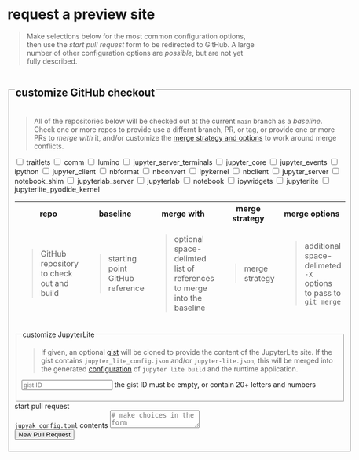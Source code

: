 # request a preview site

> Make selections below for the most common configuration options, then use the 
> _start pull request_ form to be redirected to GitHub.
> A large number of other configuration options are _possible_, but are not yet fully described.

<style>


#show-repo-traitlets:not(:checked) ~ table tbody #repo-traitlets {
display: none;
}

#show-repo-comm:not(:checked) ~ table tbody #repo-comm {
display: none;
}

#show-repo-lumino:not(:checked) ~ table tbody #repo-lumino {
display: none;
}

#show-repo-jupyter_server_terminals:not(:checked) ~ table tbody #repo-jupyter_server_terminals {
display: none;
}

#show-repo-jupyter_core:not(:checked) ~ table tbody #repo-jupyter_core {
display: none;
}

#show-repo-jupyter_events:not(:checked) ~ table tbody #repo-jupyter_events {
display: none;
}

#show-repo-ipython:not(:checked) ~ table tbody #repo-ipython {
display: none;
}

#show-repo-jupyter_client:not(:checked) ~ table tbody #repo-jupyter_client {
display: none;
}

#show-repo-nbformat:not(:checked) ~ table tbody #repo-nbformat {
display: none;
}

#show-repo-nbconvert:not(:checked) ~ table tbody #repo-nbconvert {
display: none;
}

#show-repo-ipykernel:not(:checked) ~ table tbody #repo-ipykernel {
display: none;
}

#show-repo-nbclient:not(:checked) ~ table tbody #repo-nbclient {
display: none;
}

#show-repo-jupyter_server:not(:checked) ~ table tbody #repo-jupyter_server {
display: none;
}

#show-repo-notebook_shim:not(:checked) ~ table tbody #repo-notebook_shim {
display: none;
}

#show-repo-jupyterlab_server:not(:checked) ~ table tbody #repo-jupyterlab_server {
display: none;
}

#show-repo-jupyterlab:not(:checked) ~ table tbody #repo-jupyterlab {
display: none;
}

#show-repo-notebook:not(:checked) ~ table tbody #repo-notebook {
display: none;
}

#show-repo-ipywidgets:not(:checked) ~ table tbody #repo-ipywidgets {
display: none;
}

#show-repo-jupyterlite:not(:checked) ~ table tbody #repo-jupyterlite {
display: none;
}

#show-repo-jupyterlite_pyodide_kernel:not(:checked) ~ table tbody #repo-jupyterlite_pyodide_kernel {
display: none;
}

</style>
<form id="new">

<fieldset>
<legend><h2>customize GitHub checkout</h2></legend>

<blockquote>
All of the repositories below will be checked out at the current <code>main</code> branch as a <em>baseline</em>. 
Check one or more repos to provide use a differnt branch, PR, or tag, or provide one or more PRs to 
<i>merge with</i> it, and/or customize the <a href="https://git-scm.com/docs/merge-strategies" target="blank">merge strategy and options</a> to work around merge conflicts.
</blockquote>


<input type="checkbox" name="show-repo-traitlets" id="show-repo-traitlets"/>
<label class="show-repo-label" for="show-repo-traitlets">traitlets</label>

<input type="checkbox" name="show-repo-comm" id="show-repo-comm"/>
<label class="show-repo-label" for="show-repo-comm">comm</label>

<input type="checkbox" name="show-repo-lumino" id="show-repo-lumino"/>
<label class="show-repo-label" for="show-repo-lumino">lumino</label>

<input type="checkbox" name="show-repo-jupyter_server_terminals" id="show-repo-jupyter_server_terminals"/>
<label class="show-repo-label" for="show-repo-jupyter_server_terminals">jupyter_server_terminals</label>

<input type="checkbox" name="show-repo-jupyter_core" id="show-repo-jupyter_core"/>
<label class="show-repo-label" for="show-repo-jupyter_core">jupyter_core</label>

<input type="checkbox" name="show-repo-jupyter_events" id="show-repo-jupyter_events"/>
<label class="show-repo-label" for="show-repo-jupyter_events">jupyter_events</label>

<input type="checkbox" name="show-repo-ipython" id="show-repo-ipython"/>
<label class="show-repo-label" for="show-repo-ipython">ipython</label>

<input type="checkbox" name="show-repo-jupyter_client" id="show-repo-jupyter_client"/>
<label class="show-repo-label" for="show-repo-jupyter_client">jupyter_client</label>

<input type="checkbox" name="show-repo-nbformat" id="show-repo-nbformat"/>
<label class="show-repo-label" for="show-repo-nbformat">nbformat</label>

<input type="checkbox" name="show-repo-nbconvert" id="show-repo-nbconvert"/>
<label class="show-repo-label" for="show-repo-nbconvert">nbconvert</label>

<input type="checkbox" name="show-repo-ipykernel" id="show-repo-ipykernel"/>
<label class="show-repo-label" for="show-repo-ipykernel">ipykernel</label>

<input type="checkbox" name="show-repo-nbclient" id="show-repo-nbclient"/>
<label class="show-repo-label" for="show-repo-nbclient">nbclient</label>

<input type="checkbox" name="show-repo-jupyter_server" id="show-repo-jupyter_server"/>
<label class="show-repo-label" for="show-repo-jupyter_server">jupyter_server</label>

<input type="checkbox" name="show-repo-notebook_shim" id="show-repo-notebook_shim"/>
<label class="show-repo-label" for="show-repo-notebook_shim">notebook_shim</label>

<input type="checkbox" name="show-repo-jupyterlab_server" id="show-repo-jupyterlab_server"/>
<label class="show-repo-label" for="show-repo-jupyterlab_server">jupyterlab_server</label>

<input type="checkbox" name="show-repo-jupyterlab" id="show-repo-jupyterlab"/>
<label class="show-repo-label" for="show-repo-jupyterlab">jupyterlab</label>

<input type="checkbox" name="show-repo-notebook" id="show-repo-notebook"/>
<label class="show-repo-label" for="show-repo-notebook">notebook</label>

<input type="checkbox" name="show-repo-ipywidgets" id="show-repo-ipywidgets"/>
<label class="show-repo-label" for="show-repo-ipywidgets">ipywidgets</label>

<input type="checkbox" name="show-repo-jupyterlite" id="show-repo-jupyterlite"/>
<label class="show-repo-label" for="show-repo-jupyterlite">jupyterlite</label>

<input type="checkbox" name="show-repo-jupyterlite_pyodide_kernel" id="show-repo-jupyterlite_pyodide_kernel"/>
<label class="show-repo-label" for="show-repo-jupyterlite_pyodide_kernel">jupyterlite_pyodide_kernel</label>

<table style="position: relative;">
<thead style="position: sticky; top: 0;">
<tr>
<th>repo</th>
<th>baseline</th>
<th>merge with</th>
<th>merge strategy</th>
<th>merge options</th>
</tr>
<tr>
<td><blockquote>
GitHub repository to check out and build
</blockquote></td>
<td><blockquote>
starting point GitHub reference
</blockquote></td>
<td><blockquote>
optional space-delimted list of references to merge into the baseline
</blockquote></td>
<td><blockquote>
merge strategy
</blockquote></td>
<td><blockquote>
additional space-delimeted <code>-X</code> options to pass to <code>git merge</code>
</blockquote></td>
</tr>
</thead>
<tbody>





<tr class="repo" id="repo-traitlets">
<th><code>https://github.com/ipython/traitlets/</code></th>
<td>
<input id="repos-traitlets-github-baseline"
name="repos|traitlets|github|baseline"
type="text"
title="the baseline GitHub URL for traitlets"
spellcheck="false"
placeholder="tree/main"
pattern="^$|^(tree/[^s]+|pull/\d+|releases/tag/[^s]+)"
/>
<label for="repos-traitlets-github-baseline">
must be empty, or one of:<br/>
<code>pull/{:number}</code><br/>
<code>tree/{:branch}</code><br/>
<code>releases/tag/{:tag}</code>
</label>
</td>
<td>
<input id="repos-traitlets-github-merge_with"
name="repos|traitlets|github|merge_with"
title="one or more space-delimited GitHub URLs to merge into the traitlets baseline"
type="text"
spellcheck="false"
placeholder="pull/{:number} tree/{:branch} releases/tag/{:tag}"
pattern="^$|^(tree/[^s]+|pull/\d+|releases/tag/[^s]+)(\s+(tree/[^s]+|pull/\d+|releases/tag/[^s]+))*"
/>
<label for="repos-traitlets-github-merge_with">
must be empty, or one or more (separated by space) of:<br/>
<code>pull/{:number}</code><br/>
<code>tree/{:branch}</code><br/>
<code>releases/tag/{:tag}</code>
</label>
</td>
<td>
<select
name="repos|traitlets|github|merge_strategy"
title="choose a different git merge strategy"
>
<option value="">ort (default)</option>
<option>resolve</option>
<option>octopus</option>
<option>ours</option>
<option>subtree</option>
</select>
</td>
<td>
<input
name="repos|traitlets|github|merge_options"
type="text"
title="add space-delimted -X options for the merge strategy"
/>
</td>
</tr>





<tr class="repo" id="repo-comm">
<th><code>https://github.com/ipython/comm/</code></th>
<td>
<input id="repos-comm-github-baseline"
name="repos|comm|github|baseline"
type="text"
title="the baseline GitHub URL for comm"
spellcheck="false"
placeholder="tree/main"
pattern="^$|^(tree/[^s]+|pull/\d+|releases/tag/[^s]+)"
/>
<label for="repos-comm-github-baseline">
must be empty, or one of:<br/>
<code>pull/{:number}</code><br/>
<code>tree/{:branch}</code><br/>
<code>releases/tag/{:tag}</code>
</label>
</td>
<td>
<input id="repos-comm-github-merge_with"
name="repos|comm|github|merge_with"
title="one or more space-delimited GitHub URLs to merge into the comm baseline"
type="text"
spellcheck="false"
placeholder="pull/{:number} tree/{:branch} releases/tag/{:tag}"
pattern="^$|^(tree/[^s]+|pull/\d+|releases/tag/[^s]+)(\s+(tree/[^s]+|pull/\d+|releases/tag/[^s]+))*"
/>
<label for="repos-comm-github-merge_with">
must be empty, or one or more (separated by space) of:<br/>
<code>pull/{:number}</code><br/>
<code>tree/{:branch}</code><br/>
<code>releases/tag/{:tag}</code>
</label>
</td>
<td>
<select
name="repos|comm|github|merge_strategy"
title="choose a different git merge strategy"
>
<option value="">ort (default)</option>
<option>resolve</option>
<option>octopus</option>
<option>ours</option>
<option>subtree</option>
</select>
</td>
<td>
<input
name="repos|comm|github|merge_options"
type="text"
title="add space-delimted -X options for the merge strategy"
/>
</td>
</tr>





<tr class="repo" id="repo-lumino">
<th><code>https://github.com/jupyterlab/lumino/</code></th>
<td>
<input id="repos-lumino-github-baseline"
name="repos|lumino|github|baseline"
type="text"
title="the baseline GitHub URL for lumino"
spellcheck="false"
placeholder="tree/main"
pattern="^$|^(tree/[^s]+|pull/\d+|releases/tag/[^s]+)"
/>
<label for="repos-lumino-github-baseline">
must be empty, or one of:<br/>
<code>pull/{:number}</code><br/>
<code>tree/{:branch}</code><br/>
<code>releases/tag/{:tag}</code>
</label>
</td>
<td>
<input id="repos-lumino-github-merge_with"
name="repos|lumino|github|merge_with"
title="one or more space-delimited GitHub URLs to merge into the lumino baseline"
type="text"
spellcheck="false"
placeholder="pull/{:number} tree/{:branch} releases/tag/{:tag}"
pattern="^$|^(tree/[^s]+|pull/\d+|releases/tag/[^s]+)(\s+(tree/[^s]+|pull/\d+|releases/tag/[^s]+))*"
/>
<label for="repos-lumino-github-merge_with">
must be empty, or one or more (separated by space) of:<br/>
<code>pull/{:number}</code><br/>
<code>tree/{:branch}</code><br/>
<code>releases/tag/{:tag}</code>
</label>
</td>
<td>
<select
name="repos|lumino|github|merge_strategy"
title="choose a different git merge strategy"
>
<option value="">ort (default)</option>
<option>resolve</option>
<option>octopus</option>
<option>ours</option>
<option>subtree</option>
</select>
</td>
<td>
<input
name="repos|lumino|github|merge_options"
type="text"
title="add space-delimted -X options for the merge strategy"
/>
</td>
</tr>





<tr class="repo" id="repo-jupyter_server_terminals">
<th><code>https://github.com/jupyter-server/jupyter_server_terminals/</code></th>
<td>
<input id="repos-jupyter_server_terminals-github-baseline"
name="repos|jupyter_server_terminals|github|baseline"
type="text"
title="the baseline GitHub URL for jupyter_server_terminals"
spellcheck="false"
placeholder="tree/main"
pattern="^$|^(tree/[^s]+|pull/\d+|releases/tag/[^s]+)"
/>
<label for="repos-jupyter_server_terminals-github-baseline">
must be empty, or one of:<br/>
<code>pull/{:number}</code><br/>
<code>tree/{:branch}</code><br/>
<code>releases/tag/{:tag}</code>
</label>
</td>
<td>
<input id="repos-jupyter_server_terminals-github-merge_with"
name="repos|jupyter_server_terminals|github|merge_with"
title="one or more space-delimited GitHub URLs to merge into the jupyter_server_terminals baseline"
type="text"
spellcheck="false"
placeholder="pull/{:number} tree/{:branch} releases/tag/{:tag}"
pattern="^$|^(tree/[^s]+|pull/\d+|releases/tag/[^s]+)(\s+(tree/[^s]+|pull/\d+|releases/tag/[^s]+))*"
/>
<label for="repos-jupyter_server_terminals-github-merge_with">
must be empty, or one or more (separated by space) of:<br/>
<code>pull/{:number}</code><br/>
<code>tree/{:branch}</code><br/>
<code>releases/tag/{:tag}</code>
</label>
</td>
<td>
<select
name="repos|jupyter_server_terminals|github|merge_strategy"
title="choose a different git merge strategy"
>
<option value="">ort (default)</option>
<option>resolve</option>
<option>octopus</option>
<option>ours</option>
<option>subtree</option>
</select>
</td>
<td>
<input
name="repos|jupyter_server_terminals|github|merge_options"
type="text"
title="add space-delimted -X options for the merge strategy"
/>
</td>
</tr>





<tr class="repo" id="repo-jupyter_core">
<th><code>https://github.com/jupyter/jupyter_core/</code></th>
<td>
<input id="repos-jupyter_core-github-baseline"
name="repos|jupyter_core|github|baseline"
type="text"
title="the baseline GitHub URL for jupyter_core"
spellcheck="false"
placeholder="tree/main"
pattern="^$|^(tree/[^s]+|pull/\d+|releases/tag/[^s]+)"
/>
<label for="repos-jupyter_core-github-baseline">
must be empty, or one of:<br/>
<code>pull/{:number}</code><br/>
<code>tree/{:branch}</code><br/>
<code>releases/tag/{:tag}</code>
</label>
</td>
<td>
<input id="repos-jupyter_core-github-merge_with"
name="repos|jupyter_core|github|merge_with"
title="one or more space-delimited GitHub URLs to merge into the jupyter_core baseline"
type="text"
spellcheck="false"
placeholder="pull/{:number} tree/{:branch} releases/tag/{:tag}"
pattern="^$|^(tree/[^s]+|pull/\d+|releases/tag/[^s]+)(\s+(tree/[^s]+|pull/\d+|releases/tag/[^s]+))*"
/>
<label for="repos-jupyter_core-github-merge_with">
must be empty, or one or more (separated by space) of:<br/>
<code>pull/{:number}</code><br/>
<code>tree/{:branch}</code><br/>
<code>releases/tag/{:tag}</code>
</label>
</td>
<td>
<select
name="repos|jupyter_core|github|merge_strategy"
title="choose a different git merge strategy"
>
<option value="">ort (default)</option>
<option>resolve</option>
<option>octopus</option>
<option>ours</option>
<option>subtree</option>
</select>
</td>
<td>
<input
name="repos|jupyter_core|github|merge_options"
type="text"
title="add space-delimted -X options for the merge strategy"
/>
</td>
</tr>





<tr class="repo" id="repo-jupyter_events">
<th><code>https://github.com/jupyter/jupyter_events/</code></th>
<td>
<input id="repos-jupyter_events-github-baseline"
name="repos|jupyter_events|github|baseline"
type="text"
title="the baseline GitHub URL for jupyter_events"
spellcheck="false"
placeholder="tree/main"
pattern="^$|^(tree/[^s]+|pull/\d+|releases/tag/[^s]+)"
/>
<label for="repos-jupyter_events-github-baseline">
must be empty, or one of:<br/>
<code>pull/{:number}</code><br/>
<code>tree/{:branch}</code><br/>
<code>releases/tag/{:tag}</code>
</label>
</td>
<td>
<input id="repos-jupyter_events-github-merge_with"
name="repos|jupyter_events|github|merge_with"
title="one or more space-delimited GitHub URLs to merge into the jupyter_events baseline"
type="text"
spellcheck="false"
placeholder="pull/{:number} tree/{:branch} releases/tag/{:tag}"
pattern="^$|^(tree/[^s]+|pull/\d+|releases/tag/[^s]+)(\s+(tree/[^s]+|pull/\d+|releases/tag/[^s]+))*"
/>
<label for="repos-jupyter_events-github-merge_with">
must be empty, or one or more (separated by space) of:<br/>
<code>pull/{:number}</code><br/>
<code>tree/{:branch}</code><br/>
<code>releases/tag/{:tag}</code>
</label>
</td>
<td>
<select
name="repos|jupyter_events|github|merge_strategy"
title="choose a different git merge strategy"
>
<option value="">ort (default)</option>
<option>resolve</option>
<option>octopus</option>
<option>ours</option>
<option>subtree</option>
</select>
</td>
<td>
<input
name="repos|jupyter_events|github|merge_options"
type="text"
title="add space-delimted -X options for the merge strategy"
/>
</td>
</tr>





<tr class="repo" id="repo-ipython">
<th><code>https://github.com/ipython/ipython/</code></th>
<td>
<input id="repos-ipython-github-baseline"
name="repos|ipython|github|baseline"
type="text"
title="the baseline GitHub URL for ipython"
spellcheck="false"
placeholder="tree/main"
pattern="^$|^(tree/[^s]+|pull/\d+|releases/tag/[^s]+)"
/>
<label for="repos-ipython-github-baseline">
must be empty, or one of:<br/>
<code>pull/{:number}</code><br/>
<code>tree/{:branch}</code><br/>
<code>releases/tag/{:tag}</code>
</label>
</td>
<td>
<input id="repos-ipython-github-merge_with"
name="repos|ipython|github|merge_with"
title="one or more space-delimited GitHub URLs to merge into the ipython baseline"
type="text"
spellcheck="false"
placeholder="pull/{:number} tree/{:branch} releases/tag/{:tag}"
pattern="^$|^(tree/[^s]+|pull/\d+|releases/tag/[^s]+)(\s+(tree/[^s]+|pull/\d+|releases/tag/[^s]+))*"
/>
<label for="repos-ipython-github-merge_with">
must be empty, or one or more (separated by space) of:<br/>
<code>pull/{:number}</code><br/>
<code>tree/{:branch}</code><br/>
<code>releases/tag/{:tag}</code>
</label>
</td>
<td>
<select
name="repos|ipython|github|merge_strategy"
title="choose a different git merge strategy"
>
<option value="">ort (default)</option>
<option>resolve</option>
<option>octopus</option>
<option>ours</option>
<option>subtree</option>
</select>
</td>
<td>
<input
name="repos|ipython|github|merge_options"
type="text"
title="add space-delimted -X options for the merge strategy"
/>
</td>
</tr>





<tr class="repo" id="repo-jupyter_client">
<th><code>https://github.com/jupyter/jupyter_client/</code></th>
<td>
<input id="repos-jupyter_client-github-baseline"
name="repos|jupyter_client|github|baseline"
type="text"
title="the baseline GitHub URL for jupyter_client"
spellcheck="false"
placeholder="tree/main"
pattern="^$|^(tree/[^s]+|pull/\d+|releases/tag/[^s]+)"
/>
<label for="repos-jupyter_client-github-baseline">
must be empty, or one of:<br/>
<code>pull/{:number}</code><br/>
<code>tree/{:branch}</code><br/>
<code>releases/tag/{:tag}</code>
</label>
</td>
<td>
<input id="repos-jupyter_client-github-merge_with"
name="repos|jupyter_client|github|merge_with"
title="one or more space-delimited GitHub URLs to merge into the jupyter_client baseline"
type="text"
spellcheck="false"
placeholder="pull/{:number} tree/{:branch} releases/tag/{:tag}"
pattern="^$|^(tree/[^s]+|pull/\d+|releases/tag/[^s]+)(\s+(tree/[^s]+|pull/\d+|releases/tag/[^s]+))*"
/>
<label for="repos-jupyter_client-github-merge_with">
must be empty, or one or more (separated by space) of:<br/>
<code>pull/{:number}</code><br/>
<code>tree/{:branch}</code><br/>
<code>releases/tag/{:tag}</code>
</label>
</td>
<td>
<select
name="repos|jupyter_client|github|merge_strategy"
title="choose a different git merge strategy"
>
<option value="">ort (default)</option>
<option>resolve</option>
<option>octopus</option>
<option>ours</option>
<option>subtree</option>
</select>
</td>
<td>
<input
name="repos|jupyter_client|github|merge_options"
type="text"
title="add space-delimted -X options for the merge strategy"
/>
</td>
</tr>





<tr class="repo" id="repo-nbformat">
<th><code>https://github.com/jupyter/nbformat/</code></th>
<td>
<input id="repos-nbformat-github-baseline"
name="repos|nbformat|github|baseline"
type="text"
title="the baseline GitHub URL for nbformat"
spellcheck="false"
placeholder="tree/main"
pattern="^$|^(tree/[^s]+|pull/\d+|releases/tag/[^s]+)"
/>
<label for="repos-nbformat-github-baseline">
must be empty, or one of:<br/>
<code>pull/{:number}</code><br/>
<code>tree/{:branch}</code><br/>
<code>releases/tag/{:tag}</code>
</label>
</td>
<td>
<input id="repos-nbformat-github-merge_with"
name="repos|nbformat|github|merge_with"
title="one or more space-delimited GitHub URLs to merge into the nbformat baseline"
type="text"
spellcheck="false"
placeholder="pull/{:number} tree/{:branch} releases/tag/{:tag}"
pattern="^$|^(tree/[^s]+|pull/\d+|releases/tag/[^s]+)(\s+(tree/[^s]+|pull/\d+|releases/tag/[^s]+))*"
/>
<label for="repos-nbformat-github-merge_with">
must be empty, or one or more (separated by space) of:<br/>
<code>pull/{:number}</code><br/>
<code>tree/{:branch}</code><br/>
<code>releases/tag/{:tag}</code>
</label>
</td>
<td>
<select
name="repos|nbformat|github|merge_strategy"
title="choose a different git merge strategy"
>
<option value="">ort (default)</option>
<option>resolve</option>
<option>octopus</option>
<option>ours</option>
<option>subtree</option>
</select>
</td>
<td>
<input
name="repos|nbformat|github|merge_options"
type="text"
title="add space-delimted -X options for the merge strategy"
/>
</td>
</tr>





<tr class="repo" id="repo-nbconvert">
<th><code>https://github.com/jupyter/nbconvert/</code></th>
<td>
<input id="repos-nbconvert-github-baseline"
name="repos|nbconvert|github|baseline"
type="text"
title="the baseline GitHub URL for nbconvert"
spellcheck="false"
placeholder="tree/main"
pattern="^$|^(tree/[^s]+|pull/\d+|releases/tag/[^s]+)"
/>
<label for="repos-nbconvert-github-baseline">
must be empty, or one of:<br/>
<code>pull/{:number}</code><br/>
<code>tree/{:branch}</code><br/>
<code>releases/tag/{:tag}</code>
</label>
</td>
<td>
<input id="repos-nbconvert-github-merge_with"
name="repos|nbconvert|github|merge_with"
title="one or more space-delimited GitHub URLs to merge into the nbconvert baseline"
type="text"
spellcheck="false"
placeholder="pull/{:number} tree/{:branch} releases/tag/{:tag}"
pattern="^$|^(tree/[^s]+|pull/\d+|releases/tag/[^s]+)(\s+(tree/[^s]+|pull/\d+|releases/tag/[^s]+))*"
/>
<label for="repos-nbconvert-github-merge_with">
must be empty, or one or more (separated by space) of:<br/>
<code>pull/{:number}</code><br/>
<code>tree/{:branch}</code><br/>
<code>releases/tag/{:tag}</code>
</label>
</td>
<td>
<select
name="repos|nbconvert|github|merge_strategy"
title="choose a different git merge strategy"
>
<option value="">ort (default)</option>
<option>resolve</option>
<option>octopus</option>
<option>ours</option>
<option>subtree</option>
</select>
</td>
<td>
<input
name="repos|nbconvert|github|merge_options"
type="text"
title="add space-delimted -X options for the merge strategy"
/>
</td>
</tr>





<tr class="repo" id="repo-ipykernel">
<th><code>https://github.com/ipython/ipykernel/</code></th>
<td>
<input id="repos-ipykernel-github-baseline"
name="repos|ipykernel|github|baseline"
type="text"
title="the baseline GitHub URL for ipykernel"
spellcheck="false"
placeholder="tree/main"
pattern="^$|^(tree/[^s]+|pull/\d+|releases/tag/[^s]+)"
/>
<label for="repos-ipykernel-github-baseline">
must be empty, or one of:<br/>
<code>pull/{:number}</code><br/>
<code>tree/{:branch}</code><br/>
<code>releases/tag/{:tag}</code>
</label>
</td>
<td>
<input id="repos-ipykernel-github-merge_with"
name="repos|ipykernel|github|merge_with"
title="one or more space-delimited GitHub URLs to merge into the ipykernel baseline"
type="text"
spellcheck="false"
placeholder="pull/{:number} tree/{:branch} releases/tag/{:tag}"
pattern="^$|^(tree/[^s]+|pull/\d+|releases/tag/[^s]+)(\s+(tree/[^s]+|pull/\d+|releases/tag/[^s]+))*"
/>
<label for="repos-ipykernel-github-merge_with">
must be empty, or one or more (separated by space) of:<br/>
<code>pull/{:number}</code><br/>
<code>tree/{:branch}</code><br/>
<code>releases/tag/{:tag}</code>
</label>
</td>
<td>
<select
name="repos|ipykernel|github|merge_strategy"
title="choose a different git merge strategy"
>
<option value="">ort (default)</option>
<option>resolve</option>
<option>octopus</option>
<option>ours</option>
<option>subtree</option>
</select>
</td>
<td>
<input
name="repos|ipykernel|github|merge_options"
type="text"
title="add space-delimted -X options for the merge strategy"
/>
</td>
</tr>





<tr class="repo" id="repo-nbclient">
<th><code>https://github.com/jupyter/nbclient/</code></th>
<td>
<input id="repos-nbclient-github-baseline"
name="repos|nbclient|github|baseline"
type="text"
title="the baseline GitHub URL for nbclient"
spellcheck="false"
placeholder="tree/main"
pattern="^$|^(tree/[^s]+|pull/\d+|releases/tag/[^s]+)"
/>
<label for="repos-nbclient-github-baseline">
must be empty, or one of:<br/>
<code>pull/{:number}</code><br/>
<code>tree/{:branch}</code><br/>
<code>releases/tag/{:tag}</code>
</label>
</td>
<td>
<input id="repos-nbclient-github-merge_with"
name="repos|nbclient|github|merge_with"
title="one or more space-delimited GitHub URLs to merge into the nbclient baseline"
type="text"
spellcheck="false"
placeholder="pull/{:number} tree/{:branch} releases/tag/{:tag}"
pattern="^$|^(tree/[^s]+|pull/\d+|releases/tag/[^s]+)(\s+(tree/[^s]+|pull/\d+|releases/tag/[^s]+))*"
/>
<label for="repos-nbclient-github-merge_with">
must be empty, or one or more (separated by space) of:<br/>
<code>pull/{:number}</code><br/>
<code>tree/{:branch}</code><br/>
<code>releases/tag/{:tag}</code>
</label>
</td>
<td>
<select
name="repos|nbclient|github|merge_strategy"
title="choose a different git merge strategy"
>
<option value="">ort (default)</option>
<option>resolve</option>
<option>octopus</option>
<option>ours</option>
<option>subtree</option>
</select>
</td>
<td>
<input
name="repos|nbclient|github|merge_options"
type="text"
title="add space-delimted -X options for the merge strategy"
/>
</td>
</tr>





<tr class="repo" id="repo-jupyter_server">
<th><code>https://github.com/jupyter-server/jupyter_server/</code></th>
<td>
<input id="repos-jupyter_server-github-baseline"
name="repos|jupyter_server|github|baseline"
type="text"
title="the baseline GitHub URL for jupyter_server"
spellcheck="false"
placeholder="tree/main"
pattern="^$|^(tree/[^s]+|pull/\d+|releases/tag/[^s]+)"
/>
<label for="repos-jupyter_server-github-baseline">
must be empty, or one of:<br/>
<code>pull/{:number}</code><br/>
<code>tree/{:branch}</code><br/>
<code>releases/tag/{:tag}</code>
</label>
</td>
<td>
<input id="repos-jupyter_server-github-merge_with"
name="repos|jupyter_server|github|merge_with"
title="one or more space-delimited GitHub URLs to merge into the jupyter_server baseline"
type="text"
spellcheck="false"
placeholder="pull/{:number} tree/{:branch} releases/tag/{:tag}"
pattern="^$|^(tree/[^s]+|pull/\d+|releases/tag/[^s]+)(\s+(tree/[^s]+|pull/\d+|releases/tag/[^s]+))*"
/>
<label for="repos-jupyter_server-github-merge_with">
must be empty, or one or more (separated by space) of:<br/>
<code>pull/{:number}</code><br/>
<code>tree/{:branch}</code><br/>
<code>releases/tag/{:tag}</code>
</label>
</td>
<td>
<select
name="repos|jupyter_server|github|merge_strategy"
title="choose a different git merge strategy"
>
<option value="">ort (default)</option>
<option>resolve</option>
<option>octopus</option>
<option>ours</option>
<option>subtree</option>
</select>
</td>
<td>
<input
name="repos|jupyter_server|github|merge_options"
type="text"
title="add space-delimted -X options for the merge strategy"
/>
</td>
</tr>





<tr class="repo" id="repo-notebook_shim">
<th><code>https://github.com/jupyter/notebook_shim/</code></th>
<td>
<input id="repos-notebook_shim-github-baseline"
name="repos|notebook_shim|github|baseline"
type="text"
title="the baseline GitHub URL for notebook_shim"
spellcheck="false"
placeholder="tree/main"
pattern="^$|^(tree/[^s]+|pull/\d+|releases/tag/[^s]+)"
/>
<label for="repos-notebook_shim-github-baseline">
must be empty, or one of:<br/>
<code>pull/{:number}</code><br/>
<code>tree/{:branch}</code><br/>
<code>releases/tag/{:tag}</code>
</label>
</td>
<td>
<input id="repos-notebook_shim-github-merge_with"
name="repos|notebook_shim|github|merge_with"
title="one or more space-delimited GitHub URLs to merge into the notebook_shim baseline"
type="text"
spellcheck="false"
placeholder="pull/{:number} tree/{:branch} releases/tag/{:tag}"
pattern="^$|^(tree/[^s]+|pull/\d+|releases/tag/[^s]+)(\s+(tree/[^s]+|pull/\d+|releases/tag/[^s]+))*"
/>
<label for="repos-notebook_shim-github-merge_with">
must be empty, or one or more (separated by space) of:<br/>
<code>pull/{:number}</code><br/>
<code>tree/{:branch}</code><br/>
<code>releases/tag/{:tag}</code>
</label>
</td>
<td>
<select
name="repos|notebook_shim|github|merge_strategy"
title="choose a different git merge strategy"
>
<option value="">ort (default)</option>
<option>resolve</option>
<option>octopus</option>
<option>ours</option>
<option>subtree</option>
</select>
</td>
<td>
<input
name="repos|notebook_shim|github|merge_options"
type="text"
title="add space-delimted -X options for the merge strategy"
/>
</td>
</tr>





<tr class="repo" id="repo-jupyterlab_server">
<th><code>https://github.com/jupyterlab/jupyterlab_server/</code></th>
<td>
<input id="repos-jupyterlab_server-github-baseline"
name="repos|jupyterlab_server|github|baseline"
type="text"
title="the baseline GitHub URL for jupyterlab_server"
spellcheck="false"
placeholder="tree/main"
pattern="^$|^(tree/[^s]+|pull/\d+|releases/tag/[^s]+)"
/>
<label for="repos-jupyterlab_server-github-baseline">
must be empty, or one of:<br/>
<code>pull/{:number}</code><br/>
<code>tree/{:branch}</code><br/>
<code>releases/tag/{:tag}</code>
</label>
</td>
<td>
<input id="repos-jupyterlab_server-github-merge_with"
name="repos|jupyterlab_server|github|merge_with"
title="one or more space-delimited GitHub URLs to merge into the jupyterlab_server baseline"
type="text"
spellcheck="false"
placeholder="pull/{:number} tree/{:branch} releases/tag/{:tag}"
pattern="^$|^(tree/[^s]+|pull/\d+|releases/tag/[^s]+)(\s+(tree/[^s]+|pull/\d+|releases/tag/[^s]+))*"
/>
<label for="repos-jupyterlab_server-github-merge_with">
must be empty, or one or more (separated by space) of:<br/>
<code>pull/{:number}</code><br/>
<code>tree/{:branch}</code><br/>
<code>releases/tag/{:tag}</code>
</label>
</td>
<td>
<select
name="repos|jupyterlab_server|github|merge_strategy"
title="choose a different git merge strategy"
>
<option value="">ort (default)</option>
<option>resolve</option>
<option>octopus</option>
<option>ours</option>
<option>subtree</option>
</select>
</td>
<td>
<input
name="repos|jupyterlab_server|github|merge_options"
type="text"
title="add space-delimted -X options for the merge strategy"
/>
</td>
</tr>





<tr class="repo" id="repo-jupyterlab">
<th><code>https://github.com/jupyterlab/jupyterlab/</code></th>
<td>
<input id="repos-jupyterlab-github-baseline"
name="repos|jupyterlab|github|baseline"
type="text"
title="the baseline GitHub URL for jupyterlab"
spellcheck="false"
placeholder="tree/main"
pattern="^$|^(tree/[^s]+|pull/\d+|releases/tag/[^s]+)"
/>
<label for="repos-jupyterlab-github-baseline">
must be empty, or one of:<br/>
<code>pull/{:number}</code><br/>
<code>tree/{:branch}</code><br/>
<code>releases/tag/{:tag}</code>
</label>
</td>
<td>
<input id="repos-jupyterlab-github-merge_with"
name="repos|jupyterlab|github|merge_with"
title="one or more space-delimited GitHub URLs to merge into the jupyterlab baseline"
type="text"
spellcheck="false"
placeholder="pull/{:number} tree/{:branch} releases/tag/{:tag}"
pattern="^$|^(tree/[^s]+|pull/\d+|releases/tag/[^s]+)(\s+(tree/[^s]+|pull/\d+|releases/tag/[^s]+))*"
/>
<label for="repos-jupyterlab-github-merge_with">
must be empty, or one or more (separated by space) of:<br/>
<code>pull/{:number}</code><br/>
<code>tree/{:branch}</code><br/>
<code>releases/tag/{:tag}</code>
</label>
</td>
<td>
<select
name="repos|jupyterlab|github|merge_strategy"
title="choose a different git merge strategy"
>
<option value="">ort (default)</option>
<option>resolve</option>
<option>octopus</option>
<option>ours</option>
<option>subtree</option>
</select>
</td>
<td>
<input
name="repos|jupyterlab|github|merge_options"
type="text"
title="add space-delimted -X options for the merge strategy"
/>
</td>
</tr>





<tr class="repo" id="repo-notebook">
<th><code>https://github.com/jupyter/notebook/</code></th>
<td>
<input id="repos-notebook-github-baseline"
name="repos|notebook|github|baseline"
type="text"
title="the baseline GitHub URL for notebook"
spellcheck="false"
placeholder="tree/main"
pattern="^$|^(tree/[^s]+|pull/\d+|releases/tag/[^s]+)"
/>
<label for="repos-notebook-github-baseline">
must be empty, or one of:<br/>
<code>pull/{:number}</code><br/>
<code>tree/{:branch}</code><br/>
<code>releases/tag/{:tag}</code>
</label>
</td>
<td>
<input id="repos-notebook-github-merge_with"
name="repos|notebook|github|merge_with"
title="one or more space-delimited GitHub URLs to merge into the notebook baseline"
type="text"
spellcheck="false"
placeholder="pull/{:number} tree/{:branch} releases/tag/{:tag}"
pattern="^$|^(tree/[^s]+|pull/\d+|releases/tag/[^s]+)(\s+(tree/[^s]+|pull/\d+|releases/tag/[^s]+))*"
/>
<label for="repos-notebook-github-merge_with">
must be empty, or one or more (separated by space) of:<br/>
<code>pull/{:number}</code><br/>
<code>tree/{:branch}</code><br/>
<code>releases/tag/{:tag}</code>
</label>
</td>
<td>
<select
name="repos|notebook|github|merge_strategy"
title="choose a different git merge strategy"
>
<option value="">ort (default)</option>
<option>resolve</option>
<option>octopus</option>
<option>ours</option>
<option>subtree</option>
</select>
</td>
<td>
<input
name="repos|notebook|github|merge_options"
type="text"
title="add space-delimted -X options for the merge strategy"
/>
</td>
</tr>





<tr class="repo" id="repo-ipywidgets">
<th><code>https://github.com/jupyter-widgets/ipywidgets/</code></th>
<td>
<input id="repos-ipywidgets-github-baseline"
name="repos|ipywidgets|github|baseline"
type="text"
title="the baseline GitHub URL for ipywidgets"
spellcheck="false"
placeholder="tree/main"
pattern="^$|^(tree/[^s]+|pull/\d+|releases/tag/[^s]+)"
/>
<label for="repos-ipywidgets-github-baseline">
must be empty, or one of:<br/>
<code>pull/{:number}</code><br/>
<code>tree/{:branch}</code><br/>
<code>releases/tag/{:tag}</code>
</label>
</td>
<td>
<input id="repos-ipywidgets-github-merge_with"
name="repos|ipywidgets|github|merge_with"
title="one or more space-delimited GitHub URLs to merge into the ipywidgets baseline"
type="text"
spellcheck="false"
placeholder="pull/{:number} tree/{:branch} releases/tag/{:tag}"
pattern="^$|^(tree/[^s]+|pull/\d+|releases/tag/[^s]+)(\s+(tree/[^s]+|pull/\d+|releases/tag/[^s]+))*"
/>
<label for="repos-ipywidgets-github-merge_with">
must be empty, or one or more (separated by space) of:<br/>
<code>pull/{:number}</code><br/>
<code>tree/{:branch}</code><br/>
<code>releases/tag/{:tag}</code>
</label>
</td>
<td>
<select
name="repos|ipywidgets|github|merge_strategy"
title="choose a different git merge strategy"
>
<option value="">ort (default)</option>
<option>resolve</option>
<option>octopus</option>
<option>ours</option>
<option>subtree</option>
</select>
</td>
<td>
<input
name="repos|ipywidgets|github|merge_options"
type="text"
title="add space-delimted -X options for the merge strategy"
/>
</td>
</tr>





<tr class="repo" id="repo-jupyterlite">
<th><code>https://github.com/jupyterlite/jupyterlite/</code></th>
<td>
<input id="repos-jupyterlite-github-baseline"
name="repos|jupyterlite|github|baseline"
type="text"
title="the baseline GitHub URL for jupyterlite"
spellcheck="false"
placeholder="tree/main"
pattern="^$|^(tree/[^s]+|pull/\d+|releases/tag/[^s]+)"
/>
<label for="repos-jupyterlite-github-baseline">
must be empty, or one of:<br/>
<code>pull/{:number}</code><br/>
<code>tree/{:branch}</code><br/>
<code>releases/tag/{:tag}</code>
</label>
</td>
<td>
<input id="repos-jupyterlite-github-merge_with"
name="repos|jupyterlite|github|merge_with"
title="one or more space-delimited GitHub URLs to merge into the jupyterlite baseline"
type="text"
spellcheck="false"
placeholder="pull/{:number} tree/{:branch} releases/tag/{:tag}"
pattern="^$|^(tree/[^s]+|pull/\d+|releases/tag/[^s]+)(\s+(tree/[^s]+|pull/\d+|releases/tag/[^s]+))*"
/>
<label for="repos-jupyterlite-github-merge_with">
must be empty, or one or more (separated by space) of:<br/>
<code>pull/{:number}</code><br/>
<code>tree/{:branch}</code><br/>
<code>releases/tag/{:tag}</code>
</label>
</td>
<td>
<select
name="repos|jupyterlite|github|merge_strategy"
title="choose a different git merge strategy"
>
<option value="">ort (default)</option>
<option>resolve</option>
<option>octopus</option>
<option>ours</option>
<option>subtree</option>
</select>
</td>
<td>
<input
name="repos|jupyterlite|github|merge_options"
type="text"
title="add space-delimted -X options for the merge strategy"
/>
</td>
</tr>





<tr class="repo" id="repo-jupyterlite_pyodide_kernel">
<th><code>https://github.com/jupyterlite/pyodide-kernel/</code></th>
<td>
<input id="repos-jupyterlite_pyodide_kernel-github-baseline"
name="repos|jupyterlite_pyodide_kernel|github|baseline"
type="text"
title="the baseline GitHub URL for jupyterlite_pyodide_kernel"
spellcheck="false"
placeholder="tree/main"
pattern="^$|^(tree/[^s]+|pull/\d+|releases/tag/[^s]+)"
/>
<label for="repos-jupyterlite_pyodide_kernel-github-baseline">
must be empty, or one of:<br/>
<code>pull/{:number}</code><br/>
<code>tree/{:branch}</code><br/>
<code>releases/tag/{:tag}</code>
</label>
</td>
<td>
<input id="repos-jupyterlite_pyodide_kernel-github-merge_with"
name="repos|jupyterlite_pyodide_kernel|github|merge_with"
title="one or more space-delimited GitHub URLs to merge into the jupyterlite_pyodide_kernel baseline"
type="text"
spellcheck="false"
placeholder="pull/{:number} tree/{:branch} releases/tag/{:tag}"
pattern="^$|^(tree/[^s]+|pull/\d+|releases/tag/[^s]+)(\s+(tree/[^s]+|pull/\d+|releases/tag/[^s]+))*"
/>
<label for="repos-jupyterlite_pyodide_kernel-github-merge_with">
must be empty, or one or more (separated by space) of:<br/>
<code>pull/{:number}</code><br/>
<code>tree/{:branch}</code><br/>
<code>releases/tag/{:tag}</code>
</label>
</td>
<td>
<select
name="repos|jupyterlite_pyodide_kernel|github|merge_strategy"
title="choose a different git merge strategy"
>
<option value="">ort (default)</option>
<option>resolve</option>
<option>octopus</option>
<option>ours</option>
<option>subtree</option>
</select>
</td>
<td>
<input
name="repos|jupyterlite_pyodide_kernel|github|merge_options"
type="text"
title="add space-delimted -X options for the merge strategy"
/>
</td>
</tr>

</tbody>
</table>

<fieldset>
<legend>customize JupyterLite</legend>

<blockquote>
If given, an optional <a target="_blank" href="https://gist.github.com/">gist</a> will be cloned 
to provide the content of the JupyterLite site.
If the gist contains <code>jupyter_lite_config.json</code> and/or <code>jupyter-lite.json</code>,
this will be merged into the generated 
<a target="_blank" href="https://jupyterlite.readthedocs.io/en/latest/howto/configure/config_files.html">configuration</a>
of <code>jupyter lite build</code> and the runtime application.
</blockquote>

<input id="lite-gist" 
type="text"
name="lite|gist" 
pattern="^$|^[a-z\d]{20,}$"
placeholder="gist ID"
/>
<label for="lite-gist">the gist ID must be empty, or contain 20+ letters and numbers</label>
</fieldset>
</form>
<style>
.bd-main .bd-content .bd-article-container .bd-article {
padding: 0;
}
.bd-sidebar-primary {
padding-bottom: 0;
}
</style>

<div class="work-sidebar">
<div class="work-sidebar-header">
<i class="fas fa-code-pull-request"></i>
start pull request
</div>
<div class="work-sidebar-content">
<form id="propose" method="get" action="https://github.com/deathbeds/jupyak/new/main" target="_blank">
<label for="toml-preview"><code>jupyak_config.toml</code> contents</label>
<textarea
required="true"
id="toml-preview"
name="value"
spellcheck="false"
placeholder="# make choices in the form"
></textarea>
<input type="hidden" name="filename" value="jupyak_config.toml"/>
<br/>
<button class="btn btn-success" form="propose">
<i class="fas fa-code-pull-request"></i> New Pull Request
</button>
</form>
</div>
</div>
<script type="importmap">
{
"imports": {
"json2toml": "https://cdn.skypack.dev/pin/json2toml@v6.0.0-d8Y8va9lNUE85BZ5GSQ2/mode=imports,min/optimized/json2toml.js"
}
}
</script>
<script type="module">
document.addEventListener('DOMContentLoaded', async function(){
const form = document.querySelector('form#new');
const preview = document.querySelector('#toml-preview');
const selector = 'form#new input[type="text"], form#new select';
const inputs = [...document.querySelectorAll(selector)];
const split_fields = ['merge_with', 'merge_options'];
async function update() {
const json2toml = (await import('json2toml')).default;
const config = find_config();
preview.value = json2toml(config);
}
function find_config() {
const config = {};
const data = new FormData(form);
for (const [name, value] of data.entries()) {
if(document.querySelector(`input[name="${name}"]:invalid`)) {
continue
}
let bits = name.split("|");
if(value.trim() === "" || bits.length == 1){
continue;
}
let current = config;
for(const bit of bits.slice(0, -1)) {
if(!current[bit]) {
current[bit] = {};
}
current = current[bit];
}
let last_bit = bits[bits.length - 1];
current[last_bit] = (
split_fields.includes(last_bit) ?
value.split(/[\s\n]+/):
value
);
}
return config;
}
inputs.map((input) => input.addEventListener('input', update))
})

</script>
